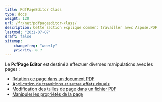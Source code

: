```yaml
---
title: PdfPageEditor Class
type: docs
weight: 120
url: /fr/net/pdfpageeditor-class/
description: Cette section explique comment travailler avec Aspose.PDF Facades en utilisant la classe PdfPageEditor.
lastmod: "2021-07-07"
draft: false
sitemap:
    changefreq: "weekly"
    priority: 0.7
---
```


Le **PdfPage Editor** est destiné à effectuer diverses manipulations avec les pages :

- [Rotation de page dans un document PDF](/pdf/fr/net/working-with-page-rotation/)
- [Application de transitions et autres effets visuels](/pdf/fr/net/editing-a-pdf-s-individual-pages-using-pdfpageeditor-class/)
- [Modification des tailles de page dans un fichier PDF](/pdf/fr/net/changing-page-sizes-in-a-pdf-file/)
- [Manipuler les propriétés de la page](/pdf/fr/net/manipulate-page-properties/)